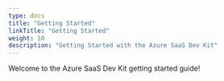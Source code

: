 ```yaml
---
type: docs
title: "Getting Started"
linkTitle: "Getting Started"
weight: 10
description: "Getting Started with the Azure SaaS Dev Kit"
---
```


Welcome to the Azure SaaS Dev Kit getting started guide!